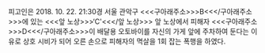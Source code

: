 피고인은 2018. 10. 22. 21:30경 서울 관악구 <<<구아래주소>>>B<<</구아래주소>>>에 있는 <<<앞 노상>>>‘C'<<</앞 노상>>> 앞 노상에서 피해자 <<<구아래주소>>>D<<</구아래주소>>>이 배달용 오토바이를 자신의 가게 앞에 주차하여 둔다는 이유로 상호 시비가 되어 오른 손으로 피해자의 멱살을 1회 잡는 폭행을 하였다.